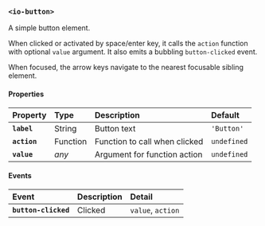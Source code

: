 ### `<io-button>` ###

A simple button element.

When clicked or activated by space/enter key, it calls the `action` function with optional `value` argument. It also emits a bubbling `button-clicked` event.

When focused, the arrow keys navigate to the nearest focusable sibling element.

#### Properties ####

| Property | Type | Description | Default |
|:---------|:-----|:------------|:--------|
| **`label`**  | String   | Button text                   | `'Button'`  |
| **`action`** | Function | Function to call when clicked | `undefined` |
| **`value`**  | _any_    | Argument for function action  | `undefined` |

#### Events ####

| Event | Description | Detail |
|:------|:------------|:-------|
| **`button-clicked`** | Clicked | `value`, `action` |
